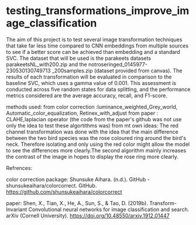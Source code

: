 # testing_transformations_improve_image_classification
The aim of this project is to test several image transformation techniques that take far
less time compared to CNN embeddings from multiple sources to see if a better score can be
achieved than embedding and a standard SVC. The dataset that will be used is the parakeets
datasets parakeetsNL_with200.zip and the notroseringed_0145977-230530130749713
_200samples.zip (dataset provided from canvas). The results of each transformation will be
evaluated in comparison to the baseline SVC, which uses a gamma value of 0.001. This
assessment is conducted across five random states for data splitting, and the performance
metrics considered are the average accuracy, recall, and F1-score.

methods used:
from color correction :luminance_weighted_Grey_world, Automatic_color_equalization, Retinex_with_adjust
from paper : CLAHE,laplacian operator (the code from the paper's github was not use only the idea to test these algortithms was)
from mt own ideas: The red channel transformation was done with the idea that the main
difference between the two bird species was the rose coloured ring around the bird's neck.
Therefore isolating and only using the red color might allow the model to see the differences
more clearly.The second algorithm mainly increases the contrast of the image in hopes to
display the rose ring more clearly.

Refrences:

color correction package:
Shunsuke Aihara. (n.d.). GitHub - shunsukeaihara/colorcorrect. GitHub.
https://github.com/shunsukeaihara/colorcorrect

paper:
Shen, X., Tian, X., He, A., Sun, S., & Tao, D. (2019b). Transform-Invariant Convolutional neural
networks for image classification and search. arXiv (Cornell University).
https://doi.org/10.48550/arxiv.1912.01447
